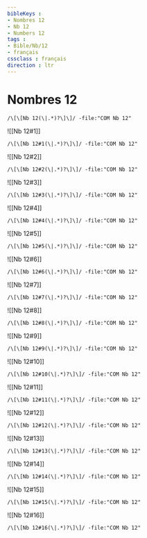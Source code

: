 ```yaml
---
bibleKeys : 
- Nombres 12
- Nb 12
- Numbers 12
tags : 
- Bible/Nb/12
- français
cssclass : français
direction : ltr
---
```


# Nombres 12

```query
/\[\[Nb 12(\|.*)?\]\]/ -file:"COM Nb 12"
```



![[Nb 12#1]]

```query
/\[\[Nb 12#1(\|.*)?\]\]/ -file:"COM Nb 12"
```

![[Nb 12#2]]

```query
/\[\[Nb 12#2(\|.*)?\]\]/ -file:"COM Nb 12"
```

![[Nb 12#3]]

```query
/\[\[Nb 12#3(\|.*)?\]\]/ -file:"COM Nb 12"
```

![[Nb 12#4]]

```query
/\[\[Nb 12#4(\|.*)?\]\]/ -file:"COM Nb 12"
```

![[Nb 12#5]]

```query
/\[\[Nb 12#5(\|.*)?\]\]/ -file:"COM Nb 12"
```

![[Nb 12#6]]

```query
/\[\[Nb 12#6(\|.*)?\]\]/ -file:"COM Nb 12"
```

![[Nb 12#7]]

```query
/\[\[Nb 12#7(\|.*)?\]\]/ -file:"COM Nb 12"
```

![[Nb 12#8]]

```query
/\[\[Nb 12#8(\|.*)?\]\]/ -file:"COM Nb 12"
```

![[Nb 12#9]]

```query
/\[\[Nb 12#9(\|.*)?\]\]/ -file:"COM Nb 12"
```

![[Nb 12#10]]

```query
/\[\[Nb 12#10(\|.*)?\]\]/ -file:"COM Nb 12"
```

![[Nb 12#11]]

```query
/\[\[Nb 12#11(\|.*)?\]\]/ -file:"COM Nb 12"
```

![[Nb 12#12]]

```query
/\[\[Nb 12#12(\|.*)?\]\]/ -file:"COM Nb 12"
```

![[Nb 12#13]]

```query
/\[\[Nb 12#13(\|.*)?\]\]/ -file:"COM Nb 12"
```

![[Nb 12#14]]

```query
/\[\[Nb 12#14(\|.*)?\]\]/ -file:"COM Nb 12"
```

![[Nb 12#15]]

```query
/\[\[Nb 12#15(\|.*)?\]\]/ -file:"COM Nb 12"
```

![[Nb 12#16]]

```query
/\[\[Nb 12#16(\|.*)?\]\]/ -file:"COM Nb 12"
```

